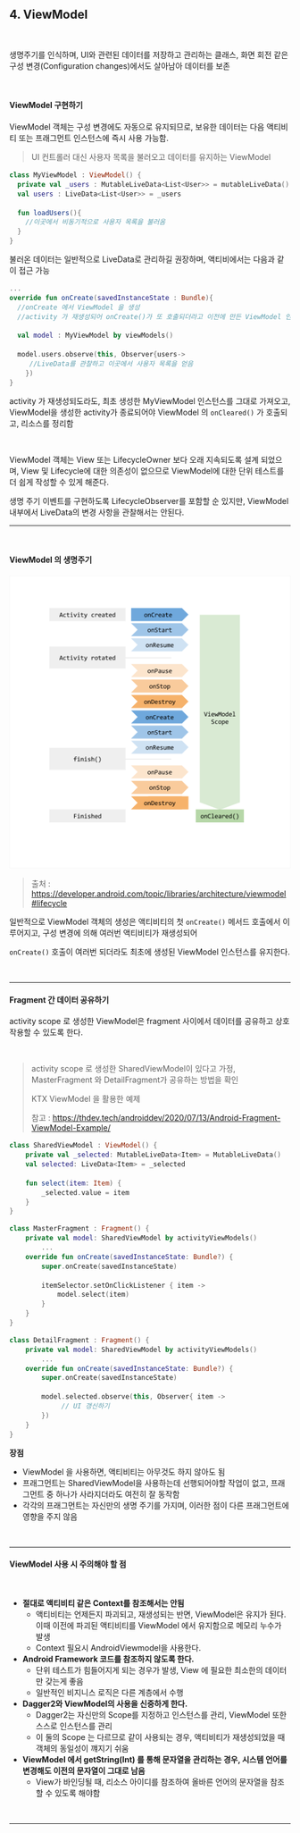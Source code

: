 ## 4. ViewModel

<br>

생명주기를 인식하며, UI와 관련된 데이터를 저장하고 관리하는 클래스, 화면 회전 같은 구성 변경(Configuration changes)에서도 살아남아 데이터를 보존

<br>

#### **ViewModel 구현하기**

ViewModel 객체는 구성 변경에도 자동으로 유지되므로, 보유한 데이터는 다음 액티비티 또는 프래그먼트 인스턴스에 즉시 사용 가능함.

> UI 컨트롤러 대신 사용자 목록을 불러오고 데이터를 유지하는 ViewModel

```kotlin
class MyViewModel : ViewModel() {
  private val _users : MutableLiveData<List<User>> = mutableLiveData()
  val users : LiveData<List<User>> = _users
  
  fun loadUsers(){
    //이곳에서 비동기적으로 사용자 목록을 불러옴
  }
}
```

불러온 데이터는 일반적으로 LiveData로 관리하길 권장하며, 액티비에서는 다음과 같이 접근 가능

```kotlin
...
override fun onCreate(savedInstanceState : Bundle){
  //onCreate 에서 ViewModel 을 생성
  //activity 가 재생성되어 onCreate()가 또 호출되더라고 이전에 만든 ViewModel 인스턴스를 가져옴
  
  val model : MyViewModel by viewModels()
  
  model.users.observe(this, Observer{users->
     //LiveData를 관찰하고 이곳에서 사용자 목록을 얻음
	})
}
```

activity 가 재생성되도라도, 최초 생성한 MyViewModel 인스턴스를 그대로 가져오고, ViewModel을 생성한 activity가 종료되어야 ViewModel 의 `onCleared()` 가 호출되고, 리소스를 정리함

<br>

ViewModel 객체는 View 또는 LifecycleOwner 보다 오래 지속되도록 설계 되었으며, View 및 Lifecycle에 대한 의존성이 없으므로 ViewModel에 대한 단위 테스트를 더 쉽게 작성할 수 있게 해준다.

생명 주기 이벤트를 구현하도록 LifecycleObserver를 포함할 순 있지만, ViewModel 내부에서 LiveData의 변경 사항을 관찰해서는 안된다.

---

<br>

#### **ViewModel 의 생명주기**

<img src= "img/viewmodel-lifecycle.png">

> 출처 : https://developer.android.com/topic/libraries/architecture/viewmodel#lifecycle

일반적으로 ViewModel 객체의 생성은 액티비티의 첫 `onCreate()` 메서드 호출에서 이루어지고, 구성 변경에 의해 여러번 액티비티가 재생성되어 

`onCreate()` 호출이 여러번 되더라도 최초에 생성된 ViewModel 인스턴스를 유지한다.

<br>

---

#### **Fragment 간 데이터 공유하기**

activity scope 로 생성한 ViewModel은 fragment 사이에서 데이터를 공유하고 상호 작용할 수 있도록 한다.

<br>

> activity scope 로 생성한 SharedViewModel이 있다고 가정, MasterFragment 와 DetailFragment가 공유하는 방법을 확인
>
> KTX ViewModel 을 활용한 예제
>
> 참고 : https://thdev.tech/androiddev/2020/07/13/Android-Fragment-ViewModel-Example/

```kotlin
class SharedViewModel : ViewModel() {
    private val _selected: MutableLiveData<Item> = MutableLiveData()
    val selected: LiveData<Item> = _selected

    fun select(item: Item) {
        _selected.value = item
    }
}
```

```kotlin
class MasterFragment : Fragment() {
    private val model: SharedViewModel by activityViewModels()
		...
    override fun onCreate(savedInstanceState: Bundle?) {
        super.onCreate(savedInstanceState)

        itemSelector.setOnClickListener { item ->
            model.select(item)
        }
    }
}
```

```kotlin
class DetailFragment : Fragment() {
    private val model: SharedViewModel by activityViewModels()
		...
    override fun onCreate(savedInstanceState: Bundle?) {
        super.onCreate(savedInstanceState)

        model.selected.observe(this, Observer{ item ->
             // UI 갱신하기          
        })
    }
}
```

**장점**

- ViewModel 을 사용하면, 액티비티는 아무것도 하지 않아도 됨
- 프래그먼트는 SharedViewModel을 사용하는데 선행되어야할 작업이 없고, 프래그먼트 중 하나가 사라지더라도 여전히 잘 동작함
- 각각의 프래그먼트는 자신만의 생명 주기를 가지며, 이러한 점이 다른 프래그먼트에 영향을 주지 않음

<br>

---

#### **ViewModel 사용 시 주의해야 할 점**

<br>

- **절대로 액티비티 같은 Context를 참조해서는 안됨**
  - 액티비티는 언제든지 파괴되고, 재생성되는 반면, ViewModel은 유지가 된다. 이때 이전에 파괴된 액티비티를 ViewModel 에서 유지함으로 메모리 누수가 발생
  - Context 필요시 AndroidViewmodel을 사용한다.
- **Android Framework 코드를 참조하지 않도록 한다.**
  - 단위 테스트가 힘들어지게 되는 경우가 발생, View 에 필요한 최소한의 데이터만 갖는게 좋음
  - 일반적인 비지니스 로직은 다른 계층에서 수행
- **Dagger2와 ViewModel의 사용을 신중하게 한다.**
  - Dagger2는 자신만의 Scope를 지정하고 인스턴스를 관리, ViewModel 또한 스스로 인스턴스를 관리
  - 이 둘의 Scope 는 다르므로 같이 사용되는 경우, 액티비티가 재생성되었을 때 객체의 동일성이 꺠지기 쉬움
- **ViewModel 에서 getString(Int) 를 통해 문자열을 관리하는 경우, 시스템 언어를 변경해도 이전의 문자열이 그대로 남음**
  - View가 바인딩될 때, 리소스 아이디를 참조하여 올바른 언어의 문자열을 참조할 수 있도록 해야함

<br>

---

